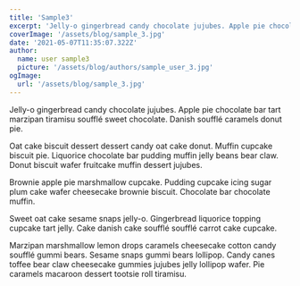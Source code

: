 ```yaml
---
title: 'Sample3'
excerpt: 'Jelly-o gingerbread candy chocolate jujubes. Apple pie chocolate bar tart marzipan tiramisu soufflé sweet chocolate. Danish soufflé caramels donut pie.'
coverImage: '/assets/blog/sample_3.jpg'
date: '2021-05-07T11:35:07.322Z'
author:
  name: user sample3
  picture: '/assets/blog/authors/sample_user_3.jpg'
ogImage:
  url: '/assets/blog/sample_3.jpg'
---
```


Jelly-o gingerbread candy chocolate jujubes. Apple pie chocolate bar tart marzipan tiramisu soufflé sweet chocolate. Danish soufflé caramels donut pie.

Oat cake biscuit dessert dessert candy oat cake donut. Muffin cupcake biscuit pie. Liquorice chocolate bar pudding muffin jelly beans bear claw. Donut biscuit wafer fruitcake muffin dessert jujubes.

Brownie apple pie marshmallow cupcake. Pudding cupcake icing sugar plum cake wafer cheesecake brownie biscuit. Chocolate bar chocolate muffin.

Sweet oat cake sesame snaps jelly-o. Gingerbread liquorice topping cupcake tart jelly. Cake danish cake soufflé soufflé carrot cake cupcake.

Marzipan marshmallow lemon drops caramels cheesecake cotton candy soufflé gummi bears. Sesame snaps gummi bears lollipop. Candy canes toffee bear claw cheesecake gummies jujubes jelly lollipop wafer. Pie caramels macaroon dessert tootsie roll tiramisu.
